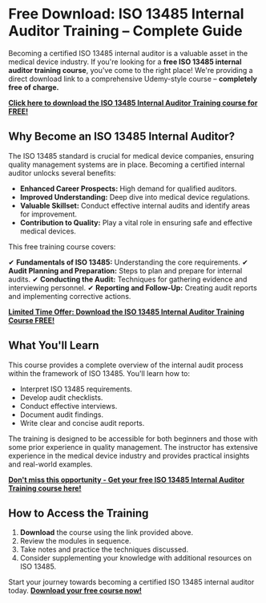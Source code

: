 # Free Download: ISO 13485 Internal Auditor Training – Complete Guide

Becoming a certified ISO 13485 internal auditor is a valuable asset in the medical device industry. If you're looking for a **free ISO 13485 internal auditor training course**, you've come to the right place! We're providing a direct download link to a comprehensive Udemy-style course – **completely free of charge.**

[**Click here to download the ISO 13485 Internal Auditor Training course for FREE!**](https://udemywork.com/iso-13485-internal-auditor-training)

## Why Become an ISO 13485 Internal Auditor?

The ISO 13485 standard is crucial for medical device companies, ensuring quality management systems are in place. Becoming a certified internal auditor unlocks several benefits:

*   **Enhanced Career Prospects:** High demand for qualified auditors.
*   **Improved Understanding:** Deep dive into medical device regulations.
*   **Valuable Skillset:** Conduct effective internal audits and identify areas for improvement.
*   **Contribution to Quality:** Play a vital role in ensuring safe and effective medical devices.

This free training course covers:

✔ **Fundamentals of ISO 13485:** Understanding the core requirements.
✔ **Audit Planning and Preparation:** Steps to plan and prepare for internal audits.
✔ **Conducting the Audit:** Techniques for gathering evidence and interviewing personnel.
✔ **Reporting and Follow-Up:** Creating audit reports and implementing corrective actions.

[**Limited Time Offer: Download the ISO 13485 Internal Auditor Training Course FREE!**](https://udemywork.com/iso-13485-internal-auditor-training)

## What You'll Learn

This course provides a complete overview of the internal audit process within the framework of ISO 13485. You'll learn how to:

*   Interpret ISO 13485 requirements.
*   Develop audit checklists.
*   Conduct effective interviews.
*   Document audit findings.
*   Write clear and concise audit reports.

The training is designed to be accessible for both beginners and those with some prior experience in quality management. The instructor has extensive experience in the medical device industry and provides practical insights and real-world examples.

[**Don't miss this opportunity - Get your free ISO 13485 Internal Auditor Training course here!**](https://udemywork.com/iso-13485-internal-auditor-training)

## How to Access the Training

1.  **Download** the course using the link provided above.
2.  Review the modules in sequence.
3.  Take notes and practice the techniques discussed.
4.  Consider supplementing your knowledge with additional resources on ISO 13485.

Start your journey towards becoming a certified ISO 13485 internal auditor today. **[Download your free course now!](https://udemywork.com/iso-13485-internal-auditor-training)**
